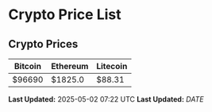 # Crypto Price List

## Crypto Prices
| Bitcoin | Ethereum | Litecoin |
| ------- | -------- | -------- |
| $96690 | $1825.0 | $88.31 |
**Last Updated:** 2025-05-02 07:22 UTC
**Last Updated:** $DATE$
